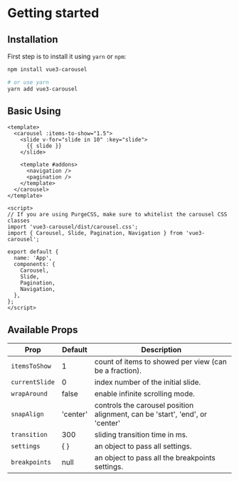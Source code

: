 # Getting started

## Installation

First step is to install it using `yarn` or `npm`:

```bash
npm install vue3-carousel

# or use yarn
yarn add vue3-carousel
```

## Basic Using

```vue
<template>
  <carousel :items-to-show="1.5">
    <slide v-for="slide in 10" :key="slide">
      {{ slide }}
    </slide>

    <template #addons>
      <navigation />
      <pagination />
    </template>
  </carousel>
</template>

<script>
// If you are using PurgeCSS, make sure to whitelist the carousel CSS classes
import 'vue3-carousel/dist/carousel.css';
import { Carousel, Slide, Pagination, Navigation } from 'vue3-carousel';

export default {
  name: 'App',
  components: {
    Carousel,
    Slide,
    Pagination,
    Navigation,
  },
};
</script>
```

## Available Props

| Prop           | Default  | Description                                                                  |
| -------------- | -------- | ---------------------------------------------------------------------------- |
| `itemsToShow`  | 1        | count of items to showed per view (can be a fraction).                       |
| `currentSlide` | 0        | index number of the initial slide.                                           |
| `wrapAround`   | false    | enable infinite scrolling mode.                                              |
| `snapAlign`    | 'center' | controls the carousel position alignment, can be 'start', 'end', or 'center' |
| `transition`   | 300      | sliding transition time in ms.                                               |
| `settings`     | { }      | an object to pass all settings.                                              |
| `breakpoints`  | null     | an object to pass all the breakpoints settings.                              |
